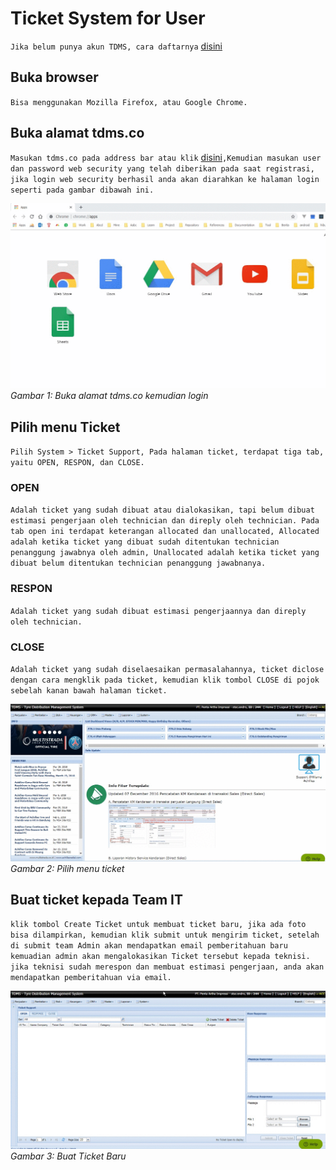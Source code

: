 # Ticket System for User

`Jika belum punya akun TDMS, cara daftarnya` [disini](ticket_system_registration.md)

## Buka browser
`Bisa menggunakan Mozilla Firefox, atau Google Chrome.`

## Buka alamat tdms.co
`Masukan tdms.co pada address bar atau klik` [disini](http://tdms.co)`,Kemudian masukan user dan password web security yang telah diberikan pada saat registrasi, jika login web security berhasil anda akan diarahkan ke halaman login seperti pada gambar dibawah ini.`

![Buka TDMS](img/1.go-to-tdms.gif)
*Gambar 1: Buka alamat tdms.co kemudian login*

## Pilih menu Ticket
`Pilih System > Ticket Support, Pada halaman ticket, terdapat tiga tab, yaitu OPEN, RESPON, dan CLOSE.`

### OPEN
`Adalah ticket yang sudah dibuat atau dialokasikan, tapi belum dibuat estimasi pengerjaan oleh technician dan direply oleh technician. Pada tab open ini terdapat keterangan allocated dan unallocated, Allocated adalah ketika ticket yang dibuat sudah ditentukan technician penanggung jawabnya oleh admin, Unallocated adalah ketika ticket yang dibuat belum ditentukan technician penanggung jawabnanya.`
### RESPON
`Adalah ticket yang sudah dibuat estimasi pengerjaannya dan direply oleh technician.`
### CLOSE
`Adalah ticket yang sudah diselaesaikan permasalahannya, ticket diclose dengan cara mengklik pada ticket, kemudian klik tombol CLOSE di pojok sebelah kanan bawah halaman ticket.`

![Pilih menu Ticket](img/3.go-to-ticket.gif)
*Gambar 2: Pilih menu ticket*

## Buat ticket kepada Team IT
`klik tombol Create Ticket untuk membuat ticket baru, jika ada foto bisa dilampirkan, kemudian klik submit untuk mengirim ticket, setelah di submit team Admin akan mendapatkan email pemberitahuan baru kemuadian admin akan mengalokasikan Ticket tersebut kepada teknisi. jika teknisi sudah merespon dan membuat estimasi pengerjaan, anda akan mendapatkan pemberitahuan via email.`

![Buat Ticket Baru](img/4.create-ticket.gif)
*Gambar 3: Buat Ticket Baru*
